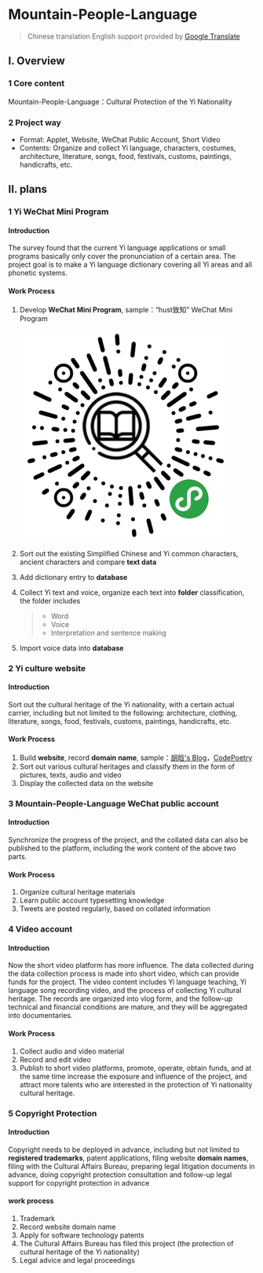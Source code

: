# Mountain-People-Language

> Chinese translation English support provided by [Google Translate](https://translate.google.cn/?hl=zh-CN&tab=TT)

## I. Overview

### 1 Core content

Mountain-People-Language：Cultural Protection of the Yi Nationality

### 2 Project way

- Format: Applet, Website, WeChat Public Account, Short Video
- Contents: Organize and collect Yi language, characters, costumes, architecture, literature, songs, food, festivals, customs, paintings, handicrafts, etc.

## II. plans

### 1 Yi WeChat Mini Program

#### Introduction

The survey found that the current Yi language applications or small programs basically only cover the pronunciation of a certain area. The project goal is to make a Yi language dictionary covering all Yi areas and all phonetic systems.

#### Work Process

1. Develop **WeChat Mini Program**, sample：“hust致知” WeChat Mini Program

   ![img\”hust致知“微信小程序二维码.jpg](./img/”hust致知“微信小程序二维码.jpg)

   

2. Sort out the existing Simplified Chinese and Yi common characters, ancient characters and compare **text data**

3. Add dictionary entry to **database**

4. Collect Yi text and voice, organize each text into **folder** classification, the folder includes

   > - Word
   > - Voice
   > - Interpretation and sentence making

5. Import voice data into **database**

### 2 Yi culture website

#### Introduction

Sort out the cultural heritage of the Yi nationality, with a certain actual carrier, including but not limited to the following: architecture, clothing, literature, songs, food, festivals, customs, paintings, handicrafts, etc.

#### Work Process

1. Build **website**, record **domain name**, sample：[胡晗's Blog](http://mi_chuan.gitee.io/michuanblog/)，[CodePoetry](https://michuan.github.io/)
2. Sort out various cultural heritages and classify them in the form of pictures, texts, audio and video
3. Display the collected data on the website

### 3 Mountain-People-Language WeChat public account

#### Introduction

Synchronize the progress of the project, and the collated data can also be published to the platform, including the work content of the above two parts.

#### Work Process

1. Organize cultural heritage materials
2. Learn public account typesetting knowledge
3. Tweets are posted regularly, based on collated information

### 4 Video account

#### Introduction

Now the short video platform has more influence. The data collected during the data collection process is made into short video, which can provide funds for the project. The video content includes Yi language teaching, Yi language song recording video, and the process of collecting Yi cultural heritage. The records are organized into vlog form, and the follow-up technical and financial conditions are mature, and they will be aggregated into documentaries.

#### Work Process

1. Collect audio and video material
2. Record and edit video
3. Publish to short video platforms, promote, operate, obtain funds, and at the same time increase the exposure and influence of the project, and attract more talents who are interested in the protection of Yi nationality cultural heritage.

### 5 Copyright Protection

#### Introduction

Copyright needs to be deployed in advance, including but not limited to **registered trademarks**, patent applications, filing website **domain names**, filing with the Cultural Affairs Bureau, preparing legal litigation documents in advance, doing copyright protection consultation and follow-up legal support for copyright protection in advance

#### work process

1. Trademark
2. Record website domain name
3. Apply for software technology patents
4. The Cultural Affairs Bureau has filed this project (the protection of cultural heritage of the Yi nationality)
5. Legal advice and legal proceedings